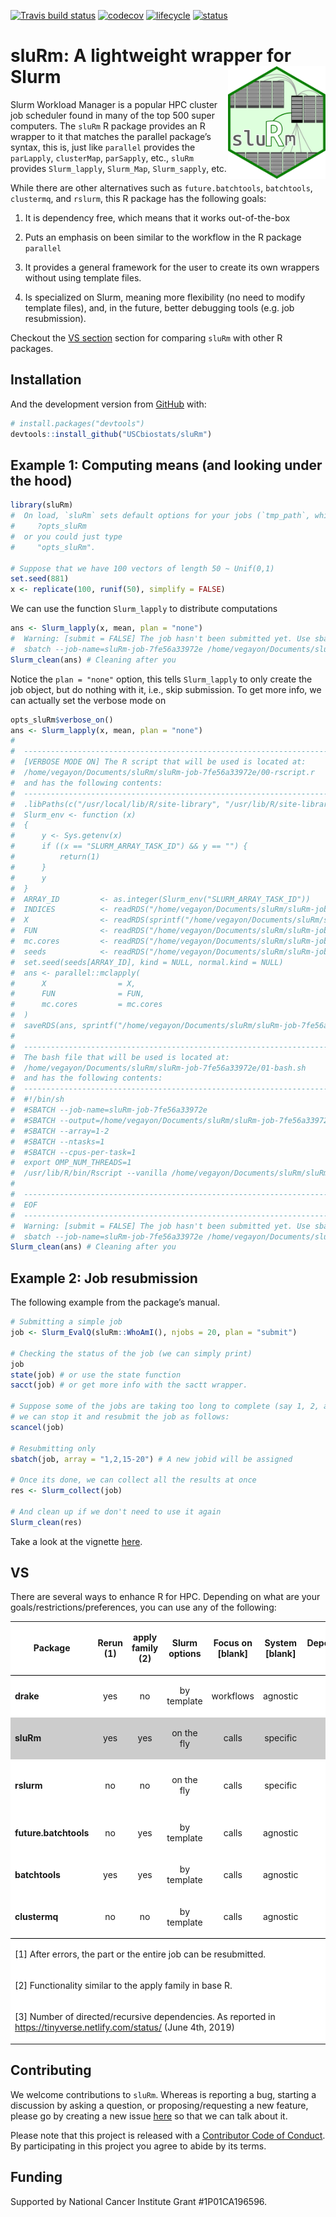 
[![Travis build
status](https://travis-ci.org/USCbiostats/sluRm.svg?branch=master)](https://travis-ci.org/USCbiostats/sluRm)
[![codecov](https://codecov.io/gh/USCbiostats/sluRm/branch/master/graph/badge.svg)](https://codecov.io/gh/USCbiostats/sluRm)
[![lifecycle](https://img.shields.io/badge/lifecycle-experimental-orange.svg)](https://www.tidyverse.org/lifecycle/#experimental)
[![status](http://joss.theoj.org/papers/5e1564ca907e4b47accc722ab2913826/status.svg)](http://joss.theoj.org/papers/5e1564ca907e4b47accc722ab2913826)

<!-- README.md is generated from README.Rmd. Please edit that file -->

# sluRm: A lightweight wrapper for Slurm <img src="man/figures/logo.png" height="180px" align="right"/>

Slurm Workload Manager is a popular HPC cluster job scheduler found in
many of the top 500 super computers. The `sluRm` R package provides an R
wrapper to it that matches the parallel package’s syntax, this is, just
like `parallel` provides the `parLapply`, `clusterMap`, `parSapply`,
etc., `sluRm` provides `Slurm_lapply`, `Slurm_Map`, `Slurm_sapply`, etc.

While there are other alternatives such as `future.batchtools`,
`batchtools`, `clustermq`, and `rslurm`, this R package has the
following goals:

1.  It is dependency free, which means that it works out-of-the-box

2.  Puts an emphasis on been similar to the workflow in the R package
    `parallel`

3.  It provides a general framework for the user to create its own
    wrappers without using template files.

4.  Is specialized on Slurm, meaning more flexibility (no need to modify
    template files), and, in the future, better debugging tools (e.g. job
    resubmission).

Checkout the [VS section](#vs) section for comparing `sluRm` with other
R packages.

## Installation

And the development version from [GitHub](https://github.com/) with:

``` r
# install.packages("devtools")
devtools::install_github("USCbiostats/sluRm")
```

## Example 1: Computing means (and looking under the hood)

``` r
library(sluRm)
#  On load, `sluRm` sets default options for your jobs (`tmp_path`, which is the default directory where sluRm will use to create the auxiliar files, and `job-name`, which is the option of the same name in Slurm. You can view/set these at:
#     ?opts_sluRm
#  or you could just type
#     "opts_sluRm".

# Suppose that we have 100 vectors of length 50 ~ Unif(0,1)
set.seed(881)
x <- replicate(100, runif(50), simplify = FALSE)
```

We can use the function `Slurm_lapply` to distribute computations

``` r
ans <- Slurm_lapply(x, mean, plan = "none")
#  Warning: [submit = FALSE] The job hasn't been submitted yet. Use sbatch() to submit the job, or you can submit it via command line using the following:
#  sbatch --job-name=sluRm-job-7fe56a33972e /home/vegayon/Documents/sluRm/sluRm-job-7fe56a33972e/01-bash.sh
Slurm_clean(ans) # Cleaning after you
```

Notice the `plan = "none"` option, this tells `Slurm_lapply` to only
create the job object, but do nothing with it, i.e., skip submission. To
get more info, we can actually set the verbose mode on

``` r
opts_sluRm$verbose_on()
ans <- Slurm_lapply(x, mean, plan = "none")
#  
#  --------------------------------------------------------------------------------
#  [VERBOSE MODE ON] The R script that will be used is located at:
#  /home/vegayon/Documents/sluRm/sluRm-job-7fe56a33972e/00-rscript.r
#  and has the following contents:
#  --------------------------------------------------------------------------------
#  .libPaths(c("/usr/local/lib/R/site-library", "/usr/lib/R/site-library", "/usr/lib/R/library"))
#  Slurm_env <- function (x) 
#  {
#      y <- Sys.getenv(x)
#      if ((x == "SLURM_ARRAY_TASK_ID") && y == "") {
#          return(1)
#      }
#      y
#  }
#  ARRAY_ID         <- as.integer(Slurm_env("SLURM_ARRAY_TASK_ID"))
#  INDICES          <- readRDS("/home/vegayon/Documents/sluRm/sluRm-job-7fe56a33972e/INDICES.rds")
#  X                <- readRDS(sprintf("/home/vegayon/Documents/sluRm/sluRm-job-7fe56a33972e/X_%04d.rds", ARRAY_ID))
#  FUN              <- readRDS("/home/vegayon/Documents/sluRm/sluRm-job-7fe56a33972e/FUN.rds")
#  mc.cores         <- readRDS("/home/vegayon/Documents/sluRm/sluRm-job-7fe56a33972e/mc.cores.rds")
#  seeds            <- readRDS("/home/vegayon/Documents/sluRm/sluRm-job-7fe56a33972e/seeds.rds")
#  set.seed(seeds[ARRAY_ID], kind = NULL, normal.kind = NULL)
#  ans <- parallel::mclapply(
#      X                = X,
#      FUN              = FUN,
#      mc.cores         = mc.cores
#  )
#  saveRDS(ans, sprintf("/home/vegayon/Documents/sluRm/sluRm-job-7fe56a33972e/03-answer-%03i.rds", ARRAY_ID), compress = TRUE)
#  
#  --------------------------------------------------------------------------------
#  The bash file that will be used is located at:
#  /home/vegayon/Documents/sluRm/sluRm-job-7fe56a33972e/01-bash.sh
#  and has the following contents:
#  --------------------------------------------------------------------------------
#  #!/bin/sh
#  #SBATCH --job-name=sluRm-job-7fe56a33972e
#  #SBATCH --output=/home/vegayon/Documents/sluRm/sluRm-job-7fe56a33972e/02-output-%A-%a.out
#  #SBATCH --array=1-2
#  #SBATCH --ntasks=1
#  #SBATCH --cpus-per-task=1
#  export OMP_NUM_THREADS=1
#  /usr/lib/R/bin/Rscript --vanilla /home/vegayon/Documents/sluRm/sluRm-job-7fe56a33972e/00-rscript.r
#  
#  --------------------------------------------------------------------------------
#  EOF
#  --------------------------------------------------------------------------------
#  Warning: [submit = FALSE] The job hasn't been submitted yet. Use sbatch() to submit the job, or you can submit it via command line using the following:
#  sbatch --job-name=sluRm-job-7fe56a33972e /home/vegayon/Documents/sluRm/sluRm-job-7fe56a33972e/01-bash.sh
Slurm_clean(ans) # Cleaning after you
```

## Example 2: Job resubmission

The following example from the package’s manual.

``` r
# Submitting a simple job
job <- Slurm_EvalQ(sluRm::WhoAmI(), njobs = 20, plan = "submit")

# Checking the status of the job (we can simply print)
job
state(job) # or use the state function
sacct(job) # or get more info with the sactt wrapper.

# Suppose some of the jobs are taking too long to complete (say 1, 2, and 15 through 20)
# we can stop it and resubmit the job as follows:
scancel(job)

# Resubmitting only 
sbatch(job, array = "1,2,15-20") # A new jobid will be assigned

# Once its done, we can collect all the results at once
res <- Slurm_collect(job)

# And clean up if we don't need to use it again
Slurm_clean(res)
```

Take a look at the vignette [here](vignettes/getting-started.Rmd).

## VS

There are several ways to enhance R for HPC. Depending on what are your
goals/restrictions/preferences, you can use any of the following:

<table cellspacing="0" border="0">

<colgroup width="125">

</colgroup>

<colgroup width="85">

</colgroup>

<colgroup width="73">

</colgroup>

<colgroup span="3" width="85">

</colgroup>

<colgroup width="125">

</colgroup>

<colgroup width="104">

</colgroup>

<tbody>

<tr>

<td height="36" align="center" valign="middle" bgcolor="#FFFFFF">

<b>Package</b>

</td>

<td align="center" valign="middle" bgcolor="#FFFFFF">

<b>Rerun (1)</b>

</td>

<td align="center" valign="middle" bgcolor="#FFFFFF">

<b>apply family (2)</b>

</td>

<td align="center" valign="middle" bgcolor="#FFFFFF">

<b>Slurm options</b>

</td>

<td align="center" valign="middle" bgcolor="#FFFFFF">

<b>Focus on \[blank\]</b>

</td>

<td align="center" valign="middle" bgcolor="#FFFFFF">

<b>System \[blank\]</b>

</td>

<td align="center" valign="middle" bgcolor="#FFFFFF">

<b>Dependencies
(3)</b>

</td>

<td align="center" valign="middle" bgcolor="#FFFFFF">

<b>Status</b>

</td>

</tr>

<tr>

<td style="border-top: 1px solid #000000" height="36" align="left" valign="middle" bgcolor="#FFFFFF">

<b>drake</b>

</td>

<td style="border-top: 1px solid #000000" align="center" valign="middle" bgcolor="#FFFFFF">

yes

</td>

<td style="border-top: 1px solid #000000" align="center" valign="middle" bgcolor="#FFFFFF">

no

</td>

<td style="border-top: 1px solid #000000" align="center" valign="middle" bgcolor="#FFFFFF">

by
template

</td>

<td style="border-top: 1px solid #000000" align="center" valign="middle" bgcolor="#FFFFFF">

workflows

</td>

<td style="border-top: 1px solid #000000" align="center" valign="middle" bgcolor="#FFFFFF">

agnostic

</td>

<td style="border-top: 1px solid #000000" align="center" valign="middle" bgcolor="#FFFFFF" sdnum="1033;0;@">

5/9

</td>

<td style="border-top: 1px solid #000000" align="center" valign="middle" bgcolor="#FFFFFF">

active

</td>

</tr>

<tr>

<td height="36" align="left" valign="middle" bgcolor="#CCCCCC">

<b>sluRm</b>

</td>

<td align="center" valign="middle" bgcolor="#CCCCCC">

yes

</td>

<td align="center" valign="middle" bgcolor="#CCCCCC">

yes

</td>

<td align="center" valign="middle" bgcolor="#CCCCCC">

on the fly

</td>

<td align="center" valign="middle" bgcolor="#CCCCCC">

calls

</td>

<td align="center" valign="middle" bgcolor="#CCCCCC">

specific

</td>

<td align="center" valign="middle" bgcolor="#CCCCCC" sdnum="1033;0;@">

0/0

</td>

<td align="center" valign="middle" bgcolor="#CCCCCC">

active

</td>

</tr>

<tr>

<td height="36" align="left" valign="middle" bgcolor="#FFFFFF">

<b>rslurm</b>

</td>

<td align="center" valign="middle" bgcolor="#FFFFFF">

no

</td>

<td align="center" valign="middle" bgcolor="#FFFFFF">

no

</td>

<td align="center" valign="middle" bgcolor="#FFFFFF">

on the fly

</td>

<td align="center" valign="middle" bgcolor="#FFFFFF">

calls

</td>

<td align="center" valign="middle" bgcolor="#FFFFFF">

specific

</td>

<td align="center" valign="middle" bgcolor="#FFFFFF" sdnum="1033;0;@">

1/1

</td>

<td align="center" valign="middle" bgcolor="#FFFFFF">

inactive (since 2017)

</td>

</tr>

<tr>

<td height="36" align="left" valign="middle" bgcolor="#FFFFFF">

<b>future.batchtools</b>

</td>

<td align="center" valign="middle" bgcolor="#FFFFFF">

no

</td>

<td align="center" valign="middle" bgcolor="#FFFFFF">

yes

</td>

<td align="center" valign="middle" bgcolor="#FFFFFF">

by template

</td>

<td align="center" valign="middle" bgcolor="#FFFFFF">

calls

</td>

<td align="center" valign="middle" bgcolor="#FFFFFF">

agnostic

</td>

<td align="center" valign="middle" bgcolor="#FFFFFF" sdnum="1033;0;@">

2/24

</td>

<td align="center" valign="middle" bgcolor="#FFFFFF">

active

</td>

</tr>

<tr>

<td height="36" align="left" valign="middle" bgcolor="#FFFFFF">

<b>batchtools</b>

</td>

<td align="center" valign="middle" bgcolor="#FFFFFF">

yes

</td>

<td align="center" valign="middle" bgcolor="#FFFFFF">

yes

</td>

<td align="center" valign="middle" bgcolor="#FFFFFF">

by
template

</td>

<td align="center" valign="middle" bgcolor="#FFFFFF">

calls

</td>

<td align="center" valign="middle" bgcolor="#FFFFFF">

agnostic

</td>

<td align="center" valign="middle" bgcolor="#FFFFFF" sdnum="1033;0;@">

12/20

</td>

<td align="center" valign="middle" bgcolor="#FFFFFF">

active

</td>

</tr>

<tr>

<td style="border-bottom: 1px solid #000000" height="36" align="left" valign="middle" bgcolor="#FFFFFF">

<b>clustermq</b>

</td>

<td style="border-bottom: 1px solid #000000" align="center" valign="middle" bgcolor="#FFFFFF">

no

</td>

<td style="border-bottom: 1px solid #000000" align="center" valign="middle" bgcolor="#FFFFFF">

no

</td>

<td style="border-bottom: 1px solid #000000" align="center" valign="middle" bgcolor="#FFFFFF">

by
template

</td>

<td style="border-bottom: 1px solid #000000" align="center" valign="middle" bgcolor="#FFFFFF">

calls

</td>

<td style="border-bottom: 1px solid #000000" align="center" valign="middle" bgcolor="#FFFFFF">

agnostic

</td>

<td style="border-bottom: 1px solid #000000" align="center" valign="middle" bgcolor="#FFFFFF" sdnum="1033;0;@">

6/16

</td>

<td style="border-bottom: 1px solid #000000" align="center" valign="middle" bgcolor="#FFFFFF">

active

</td>

</tr>

<tr>

<td colspan="8" height="17" align="left" valign="middle" bgcolor="#FFFFFF">

\[1\] After errors, the part or the entire job can be
resubmitted.

</td>

</tr>

<tr>

<td colspan="8" height="17" align="left" valign="middle" bgcolor="#FFFFFF">

\[2\] Functionality similar to the apply family in base
R.

</td>

</tr>

<tr>

<td colspan="8" height="17" align="left" valign="middle" bgcolor="#FFFFFF">

\[3\] Number of directed/recursive dependencies. As reported in
<a href="https://tinyverse.netlify.com/status/">https://tinyverse.netlify.com/status/</a>
(June 4th, 2019)

</td>

</tr>

</tbody>

</table>

## Contributing

We welcome contributions to `sluRm`. Whereas is reporting a bug,
starting a discussion by asking a question, or proposing/requesting a
new feature, please go by creating a new issue
[here](https://github.com/USCbiostats/sluRm/issues) so that we can talk
about it.

Please note that this project is released with a [Contributor Code of
Conduct](CODE_OF_CONDUCT.md). By participating in this project you agree
to abide by its terms.

## Funding

Supported by National Cancer Institute Grant \#1P01CA196596.
